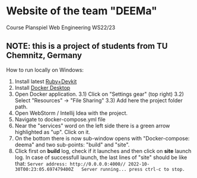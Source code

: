 # Website of the team "DEEMa"
Course Planspiel Web Engineering WS22/23

## NOTE: this is a project of students from TU Chemnitz, Germany 

How to run locally on Windows:
1) Install latest [Ruby+Devkit](https://rubyinstaller.org/downloads/)
2) Install [Docker Desktop](https://docs.docker.com/desktop/install/windows-install/)
3) Open Docker application.
3.1) Click on "Settings gear" (top right)
3.2) Select "Resources" -> "File Sharing"
3.3) Add here the project folder path.
4) Open WebStorm / Intellij Idea with the project.
5) Navigate to docker-compose.yml file
6) Near the "services" word on the left side there is a green arrow highlighted as "up". Click on it.
7) On the bottom there is now sub-window opens with "Docker-compose: deema" and two sub-points: "build" and "site".
8) Click first on **build** log, check if it launches and then click on **site** launch log.
In case of successfull launch, the last lines of "site" should be like that:
`Server address: http://0.0.0.0:4000//
2022-10-30T00:23:05.697479400Z   Server running... press ctrl-c to stop.`